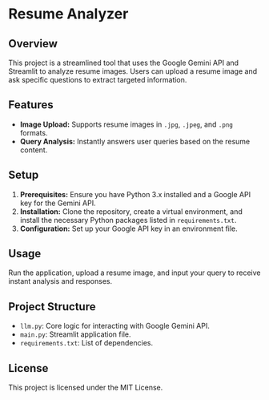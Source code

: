 # Resume Analyzer

## Overview
This project is a streamlined tool that uses the Google Gemini API and Streamlit to analyze resume images. Users can upload a resume image and ask specific questions to extract targeted information.

## Features
- **Image Upload:** Supports resume images in `.jpg`, `.jpeg`, and `.png` formats.
- **Query Analysis:** Instantly answers user queries based on the resume content.

## Setup

1. **Prerequisites:** Ensure you have Python 3.x installed and a Google API key for the Gemini API.
2. **Installation:** Clone the repository, create a virtual environment, and install the necessary Python packages listed in `requirements.txt`.
3. **Configuration:** Set up your Google API key in an environment file.

## Usage
Run the application, upload a resume image, and input your query to receive instant analysis and responses.

## Project Structure
- `llm.py`: Core logic for interacting with Google Gemini API.
- `main.py`: Streamlit application file.
- `requirements.txt`: List of dependencies.

## License
This project is licensed under the MIT License.
